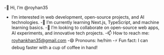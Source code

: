 -👋 Hi, I’m @royhan35
- I’m interested in web development, open-source projects, and AI technologies.
-🌱 I’m currently learning Next.js, TypeScript, and machine learning basics.
-💞️ I’m looking to collaborate on open-source web apps, AI experiments, and innovative tech projects.
-📫 How to reach me: royhankhan35@gmail.com
-😄 Pronouns: he/him
-⚡ Fun fact: I can debug faster with a cup of coffee in hand!
<!---
royhan35/royhan35 is a ✨ special ✨ repository because its `README.md` (this file) appears on your GitHub profile.
You can click the Preview link to take a look at your changes.
--->
